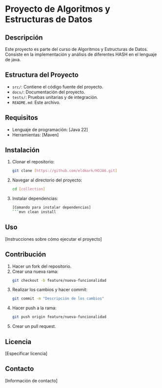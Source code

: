 # Proyecto de Algoritmos y Estructuras de Datos

## Descripción
Este proyecto es parte del curso de Algoritmos y Estructuras de Datos. Consiste en la implementación y análisis de diferentes HASH en el lenguaje de java.

## Estructura del Proyecto
- `src/`: Contiene el código fuente del proyecto.
- `docs/`: Documentación del proyecto.
- `tests/`: Pruebas unitarias y de integración.
- `README.md`: Este archivo.

## Requisitos
- Lenguaje de programación: [Java 22]
- Herramientas: [Maven]

## Instalación
1. Clonar el repositorio:
    ```bash
    git clone [https://github.com/eldmark/HOJA6.git]
    ```
2. Navegar al directorio del proyecto:
    ```bash
    cd [collection]
    ```
3. Instalar dependencias:
    ```bash
    [Comando para instalar dependencias]
    ```mvn clean install

## Uso
[Instrucciones sobre cómo ejecutar el proyecto]

## Contribución
1. Hacer un fork del repositorio.
2. Crear una nueva rama:
    ```bash
    git checkout -b feature/nueva-funcionalidad
    ```
3. Realizar los cambios y hacer commit:
    ```bash
    git commit -m "Descripción de los cambios"
    ```
4. Hacer push a la rama:
    ```bash
    git push origin feature/nueva-funcionalidad
    ```
5. Crear un pull request.

## Licencia
[Especificar licencia]

## Contacto
[Información de contacto]
